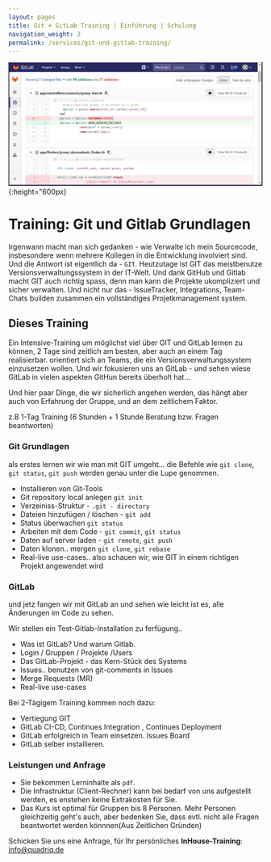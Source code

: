```yaml
---
layout: pages
title: Git + GitLab Training | Einführung | Schulung
navigation_weight: 2
permalink: /services/git-und-gitlab-training/
---
```


![gitlab-git](/assets/images/train/git-gitlab.png){:height="600px}

# Training: Git und Gitlab Grundlagen

Irgenwann macht man sich gedanken - wie Verwalte ich mein Sourcecode, insbesondere wenn mehrere Kollegen in die Entwicklung involviert sind.
Und die Antwort ist eigentlich da - `GIT`. Heutzutage ist GIT das meistbenutze Versionsverwaltungssystem in der IT-Welt. Und dank GitHub und Gitlab macht GIT auch richtig spass, denn man kann die Projekte ukompliziert und sicher verwalten. Und nicht nur das - IssueTracker, Integrations, Team-Chats builden zusammen ein vollständiges Projetkmanagement system.


## Dieses Training

Ein Intensive-Training um möglichst viel über GIT und GitLab lernen zu können, 2 Tage sind zeitlich am besten, aber auch an einem Tag realisierbar.  orientiert sich an Teams, die ein Versionsverwaltungssystem einzusetzen wollen. Und wir fokusieren uns an GitLab - und sehen wiese GitLab in vielen aspekten GitHun bereits überholt hat...

Und hier paar Dinge, die wir sicherlich angehen werden, das hängt aber auch von Erfahrung der Gruppe, und an dem zeitlichem Faktor.

z.B 1-Tag Training (6 Stunden + 1 Stunde Beratung bzw. Fragen beantworten)

### Git Grundlagen

als erstes lernen wir wie man mit GIT umgeht... die Befehle wie `git clone`, `git status`, `git push` werden genau unter die Lupe genommen.

* Installieren von Git-Tools
* Git repository local anlegen `git init`
* Verzeiniss-Struktur - `.git - directory`
* Dateien hinzufügen / löschen  - `git add`
* Status überwachen `git status`
* Arbeiten mit dem Code - `git commit`, `git status`
* Daten auf server laden - `git remote`, `git push`
* Daten klonen.. mergen   `git clone`, `git rebase`
* Real-live use-cases.. also schauen wir, wie GIT in einem richtigen Projekt angewendet wird

### GitLab

und jetz fangen wir mit GitLab an und sehen wie leicht ist es, alle Änderungen im Code zu sehen.

Wir stellen ein Test-Gitlab-Installation zu ferfügung..

* Was ist GitLab? Und warum Gitlab.
* Login / Gruppen / Projekte /Users
* Das GitLab-Projekt - das Kern-Stück des Systems
* Issues..  benutzen von git-comments in Issues
* Merge Requests (MR)
* Real-live use-cases


Bei 2-Tägigem Training kommen noch dazu:

* Vertiegung GIT
* GitLab CI-CD, Continues Integration , Continues Deployment
* GitLab erfolgreich in Team einsetzen. Issues Board
* GitLab selber installieren.

### Leistungen und Anfrage

* Sie bekommen Lerninhalte als `pdf`.
* Die Infrastruktur (Client-Rechner) kann bei bedarf von uns aufgestellt werden, es enstehen keine Extrakosten für Sie.
* Das Kurs ist optimal für Gruppen bis 8 Personen. Mehr Personen gleichzeitig geht's auch, aber bedenken Sie, dass evtl. nicht alle Fragen beantwortet werden könnnen(Aus Zeitlichen Gründen)

 Schicken Sie uns eine Anfrage, für Ihr persönliches __InHouse-Training__: info@quadriq.de
